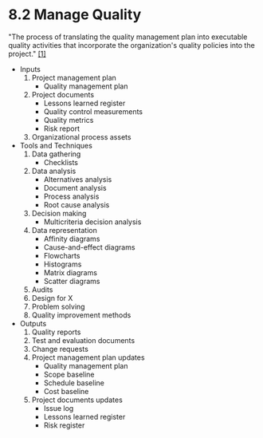 # 8.2 Manage Quality

"The process of translating the quality management plan into executable quality
activities that incorporate the organization's quality policies into the
project." [[1]](../../home.md#references)

- Inputs
  1. Project management plan
     - Quality management plan
  2. Project documents
     - Lessons learned register
     - Quality control measurements
     - Quality metrics
     - Risk report
  3. Organizational process assets
- Tools and Techniques
  1. Data gathering
     - Checklists
  2. Data analysis
     - Alternatives analysis
     - Document analysis
     - Process analysis
     - Root cause analysis
  3. Decision making
     - Multicriteria decision analysis
  4. Data representation
     - Affinity diagrams
     - Cause-and-effect diagrams
     - Flowcharts
     - Histograms
     - Matrix diagrams
     - Scatter diagrams
  5. Audits
  6. Design for X
  7. Problem solving
  8. Quality improvement methods
- Outputs
  1. Quality reports
  2. Test and evaluation documents
  3. Change requests
  4. Project management plan updates
     - Quality management plan
     - Scope baseline
     - Schedule baseline
     - Cost baseline
  5. Project documents updates
     - Issue log
     - Lessons learned register
     - Risk register
